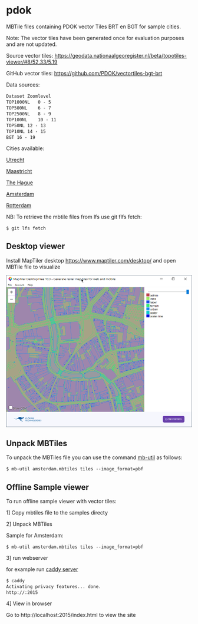 # pdok

MBTile files containing PDOK vector Tiles BRT en BGT for sample cities.

Note: The vector tiles have been generated once for evaluation purposes and are not updated.

Source vector tiles: https://geodata.nationaalgeoregister.nl/beta/topotiles-viewer/#8/52.33/5.19

GitHub vector tiles: https://github.com/PDOK/vectortiles-bgt-brt

Data sources:

```
Dataset	Zoomlevel
TOP1000NL	0 - 5
TOP500NL	6 - 7
TOP2500NL	8 - 9
TOP100NL	10 - 11
TOP50NL	12 - 13
TOP10NL	14 - 15
BGT	16 - 19
```

Cities available: 

[Utrecht](mbtiles/utrecht.mbtiles) 

[Maastricht](mbtiles/maastricht.mbtiles)

[The Hague](mbtiles/thehague.mbtiles)

[Amsterdam](mbtiles/amsterdam.mbtiles) 

[Rotterdam](mbtiles/rotterdam.mbtiles) 

NB: To retrieve the mbtile files from lfs use git flfs fetch:

```
$ git lfs fetch
```

## Desktop viewer

Install MapTiler desktop https://www.maptiler.com/desktop/ and open MBTile file to visualize

![maptiler_desktop](maptiler_desktop.png)

## Unpack MBTiles

To unpack the MBTiles file you can use the command <A href="https://github.com/mapbox/mbutil">mb-util</a> as follows:

```
$ mb-util amsterdam.mbtiles tiles --image_format=pbf

```

## Offline Sample viewer

To run offline sample viewer with vector tiles:

1] Copy mbtiles file to the samples directy

2] Unpack MBTiles

Sample for Amsterdam:

```
$ mb-util amsterdam.mbtiles tiles --image_format=pbf
```

3] run webserver

for example run <a href="https://caddyserver.com/">caddy server</a>

```
$ caddy
Activating privacy features... done.
http://:2015
```

4] View in browser

Go to http://localhost:2015/index.html to view the site 
